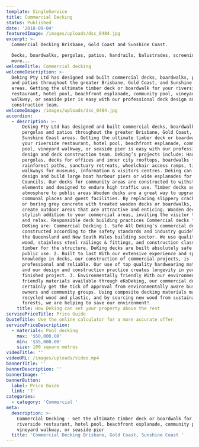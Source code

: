 ```yaml
---
template: SingleService
title: Commercial Decking
status: Published
date: '2018-09-04'
featuredImage: /images/uploads/dsc_0484.jpg
excerpt: >-
  Commercial Decking Brisbane, Gold Coast and Sunshine Coast.

  Decks, boardwalks, pergolas, patios, handrails, balustrades, screening and
  more...
welcomeTitle: Commercial decking
welcomeDescription: >-
  Deking Pty Ltd has designed and built commercial decks, boardwalks, pergolas
  and patios throughout the greater Brisbane, Gold Coast, and Sunshine Coast
  areas. Getting the ultimate timber deck or boardwalk for your riverside
  restaurant, hotel pool, beachfront esplanade, community pool, vineyard
  walkway, or seaside pier is easy with our professional deck design and deck
  construction team.
welcomeImage: /images/uploads/dsc_0484.jpg
accordion:
  - description: >-
      Deking Pty Ltd has designed and built commercial decks, boardwalks,
      pergolas and patios throughout the greater Brisbane, Gold Coast, and
      Sunshine Coast areas. Getting the ultimate timber deck or boardwalk for
      your riverside restaurant, hotel pool, beachfront esplanade, community
      pool, vineyard walkway, or seaside pier is easy with our professional deck
      design and deck construction team. Deking’s projects include: Hardwood
      pergolas, decks for offices and inner city rooftops, boardwalks for
      rainforest paths, sanctuary retreats, wheelchair access ramps, timber
      walkways for museums, information & visitors centres. Deking can also
      design and build large boat harbour piers or wide esplanades for City
      Councils. Our decks for community areas are constructed to withstand the
      elements and designed to endure high traffic use. Timber decks add
      atmosphere to public areas Wooden decks are a great way to upgrade your
      communal places and guest facilities. By replacing slippery cracked tiles
      or boring grey concrete with treated wooden decks or boardwalks, you can
      create outdoor areas that are attractive and enticing. Wooden decks are a
      stylish addition to your commercial areas, inviting the visitor to linger
      and relax. Responsible deck building practices Commercial decks from
      DeKing are: Commercial Decking 1. Safe All Deking’s commercial decks are
      constructed according to the safety standards and industry guidelines for
      the Queensland and New South Wales building sector. We use quality-tested
      wood, stainless steel railings & fittings, and construction class treated
      timber for the structure. DeKing decks are built absolutely safe for
      public use. 2. Built to last With our extensive experience and specialty
      knowledge in decks, our construction of commercial projects, is
      professional and reliable. Our use of top quality hardwearing materials
      and our design and construction practice creates longevity in your
      finished project. 3. Environmentally friendly With our environmentally
      friendly materials available through eKoDeking, our commercial decks will
      certainly get the tick of approval from environmentally aware business
      owners and community groups. Using composite decking materials made from
      recycled wood and plastic, and by sourcing new wood from sustainable
      forests, we are helping to save our environment!
    title: How Deking can set your property above the rest
servicePriceTitle: Price Guide
QuoteTitle: Use the online calculator for a more accurate offer
servicePriceDescription:
  - materials: Pool decking
    max: '$50,000.00'
    min: '$35,000.00'
    size: 100 square metres
videoTitle: ''
videoURL: /images/uploads/video.mp4
bannerTitle: ''
bannerDescription: ''
bannerImage: ''
bannerButton:
  label: Price Guide
  link: '?'
categories:
  - category: 'Commercial '
meta:
  description: >-
    Commercial Decking - Get the ultimate timber deck or boardwalk for your
    riverside restaurant, hotel pool, beachfront esplanade, community pool,
    vineyard walkway, or seaside pier
  title: 'Commercial Decking Brisbane, Gold Coast, Sunshine Coast '
---
```


